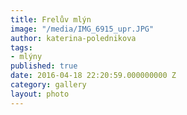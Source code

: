 ```yaml
---
title: Frelův mlýn
image: "/media/IMG_6915_upr.JPG"
author: katerina-polednikova
tags:
- mlýny
published: true
date: 2016-04-18 22:20:59.000000000 Z
category: gallery
layout: photo
---
```

